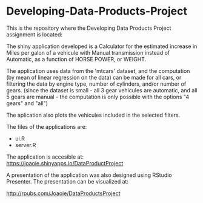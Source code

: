 Developing-Data-Products-Project
================================
  
  This is the repository where the Developing Data Products Project assignment is located:
  
  The shiny application developed is a Calculator for the estimated increase in Miles per galon of a vehicule with Manual transmission instead of Automatic, as a function of HORSE POWER, or WEIGHT.
  
  The application uses data from the 'mtcars' dataset, and the computation (by mean of linear regression on the data) can be made for all cars, or filtering the data by engine type, number of cylinders, and/or number of gears. (since the dataset is small - all 3 gear vehicules are automatic, and all 5 gears are manual -  the computation is only possible with the options "4 gears" and "all")
  
  The aplication also plots the vehicules included in the selected filters.
  
The files of the applications are:
- ui.R
- server.R

The application is accesible at: https://joaoie.shinyapps.io/DataProductProject

A presentation of the application was also designed using RStudio Presenter. The presentation can be visualized at:

http://rpubs.com/Joaoie/DataProductsProject

